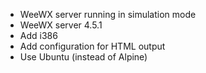 - WeeWX server running in simulation mode
- WeeWX server 4.5.1
- Add i386
- Add configuration for HTML output
- Use Ubuntu (instead of Alpine)
